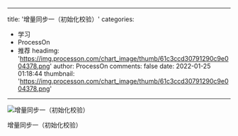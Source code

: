 
---
title: '增量同步一（初始化校验）'
categories: 
 - 学习
 - ProcessOn
 - 推荐
headimg: 'https://img.processon.com/chart_image/thumb/61c3ccd30791290c9e004378.png'
author: ProcessOn
comments: false
date: 2022-01-25 01:18:44
thumbnail: 'https://img.processon.com/chart_image/thumb/61c3ccd30791290c9e004378.png'
---

<div>   
<img class="thumb" alt="增量同步一（初始化校验）" src="https://img.processon.com/chart_image/thumb/61c3ccd30791290c9e004378.png" referrerpolicy="no-referrer">
<p>增量同步一（初始化校验）</p>  
</div>
            
